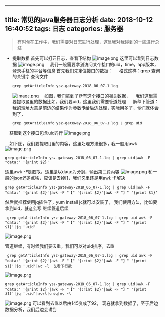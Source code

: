 
---
title: 常见的java服务器日志分析
date: 2018-10-12 16:40:52
tags: 日志
categories: 服务器
---


>   有时候在工作中，我们需要对日志进行处理，这里我对我碰到的一些进行总结

* 提取数据
   首先可以打开日志，查看下结构
    ![image.png](https://upload-images.jianshu.io/upload_images/10298126-44e1ebf2184a9812.png?imageMogr2/auto-orient/strip%7CimageView2/2/w/1240)
  这里可以看到日志数据
  ![image.png](https://upload-images.jianshu.io/upload_images/10298126-f501e0997c20ecc2.png?imageMogr2/auto-orient/strip%7CimageView2/2/w/1240)
  &emsp;我们一般需要拿到访问某个接口的uid，time，app版本，登录手机的平台等信息
  首先我们先定位接口的数据：
&emsp;  格式这样：grep  查询的关键字  查询文件

      grep getArticleInfo ysz-gateway-2018_06_07-1.log

   ![image.png](https://upload-images.jianshu.io/upload_images/10298126-7a5ebfc36da2120b.png?imageMogr2/auto-orient/strip%7CimageView2/2/w/1240)
  &emsp;如图，我们拿到了所有这个接口的相关数据，
  &emsp;我们这里需要提取这里的数据比如，我们要uid，这里我们需要管道处理
  &emsp; 解释下管道：我的理解大意是前边的结果作为参数传给后边处理，实际用多了，你们就体会到了，

      grep getArticleInfo ysz-gateway-2018_06_07-1.log | grep uid

 &emsp;获取到这个接口包含uid的行
![image.png](https://upload-images.jianshu.io/upload_images/10298126-d52a9c56774acb4a.png?imageMogr2/auto-orient/strip%7CimageView2/2/w/1240)

 &emsp;如下图，我们要提取[]里的内容，这里处理方法很多，我一般用awk
 ![image.png](https://upload-images.jianshu.io/upload_images/10298126-2ab7110824debe4a.png?imageMogr2/auto-orient/strip%7CimageView2/2/w/1240)


    grep getArticleInfo ysz-gateway-2018_06_07-1.log | grep uid|awk -F "data:" '{print $2}'

这里awk -F是截取，这里是以data:为分割，输出第二段内容
![image.png](https://upload-images.jianshu.io/upload_images/10298126-6fae828d5feb045e.png?imageMogr2/auto-orient/strip%7CimageView2/2/w/1240)
和一般的json还差点啥，应该是去掉[]，我们这里还是用awk -F解决

    grep getArticleInfo ysz-gateway-2018_06_07-1.log | grep uid|awk -F "data:" '{print $2}'|awk -F "【" '{print $2}'|awk -F "】" '{print $1}'

然后就推荐使用jq插件了，yum install jq就可以安装了，
我们使用方法，比如要拿到uid，就这么写
继续管道后续

     grep getArticleInfo ysz-gateway-2018_06_07-1.log | grep uid|awk -F "data:" '{print $2}'|awk -F "【" '{print $2}'|awk -F "】" '{print $1}'|jq '.uid'

![image.png](https://upload-images.jianshu.io/upload_images/10298126-03311b127a8d8dfa.png?imageMogr2/auto-orient/strip%7CimageView2/2/w/1240)

管道继续，有时候我们要去重，我们可以对uid排序，去重

     grep getArticleInfo ysz-gateway-2018_06_07-1.log | grep uid|awk -F "data:" '{print $2}'|awk -F "【" '{print $2}'|awk -F "】" '{print $1}'|jq '.uid'|wc -l  先看下行数
![image.png](https://upload-images.jianshu.io/upload_images/10298126-43106057bc352a7f.png?imageMogr2/auto-orient/strip%7CimageView2/2/w/1240)

    grep getArticleInfo ysz-gateway-2018_06_07-1.log | grep uid|awk -F "data:" '{print $2}'|awk -F "【" '{print $2}'|awk -F "】" '{print $1}'|jq '.uid'|sort|uniq|wc -l

![image.png](https://upload-images.jianshu.io/upload_images/10298126-f8c835f730877326.png?imageMogr2/auto-orient/strip%7CimageView2/2/w/1240)
可以看到去重以后由145变成了92，
现在就拿到数据了，至于后边数据分析，我们后边会讲到
